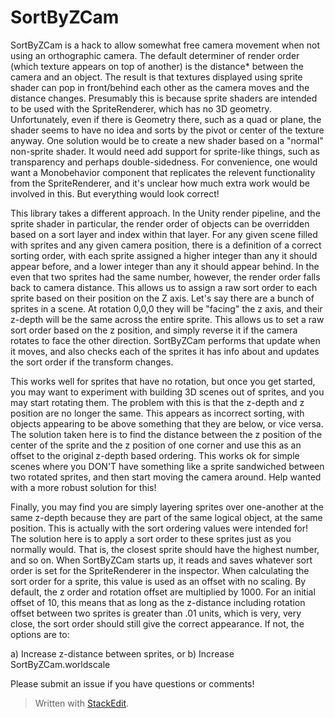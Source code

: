 
# SortByZCam

SortByZCam is a hack to allow somewhat free camera movement when not using an orthographic camera. The default determiner of render order (which texture appears on top of another) is the distance* between the camera and an object. The result is that textures displayed using sprite shader can pop in front/behind each other as the camera moves and the distance changes. Presumably this is because sprite shaders are intended to be used with the SpriteRenderer, which has no 3D geometry. Unfortunately, even if there is Geometry there, such as a quad or plane, the shader seems to have no idea and sorts by the pivot or center of the texture anyway. One solution would be to create a new shader based on a "normal" non-sprite shader. It would need add support for sprite-like things, such as transparency and perhaps double-sidedness. For convenience, one would want a Monobehavior component that replicates the relevent functionality from the SpriteRenderer, and it's unclear how much extra work would be involved in this. But everything would look correct!

This library takes a different approach. In the Unity render pipeline, and the sprite shader in particular, the render order of objects can be overridden based on a sort layer and index within that layer. For any given scene filled with sprites and any given camera position,
there is a definition of a correct sorting order, with each sprite assigned a higher integer than any it should appear before, and a lower integer than any it should appear behind. In the even that two sprites had the same number, however, the render order falls back to camera distance. This allows us to assign a raw sort order to each sprite based on their position on the Z axis. Let's say there are a bunch of sprites in a scene. At rotation 0,0,0 they will be "facing" the z axis, and their z-depth will be the same across the entire sprite. This allows us to set a raw sort order based on the z position, and simply reverse it if the camera rotates to face the other direction.  SortByZCam performs that update when it moves, and also checks each of the sprites it has info about and updates the sort order if the transform changes.

This works well for sprites that have no rotation, but once you get started, you may want to experiment with building 3D scenes out of sprites, and you may start rotating them. The problem with this is that the z-depth and z position are no longer the same. This appears as incorrect sorting, with objects appearing to be above something that they are below, or vice versa. The solution taken here is to find the distance between the z position of the center of the sprite and the z position of one corner and use this as an offset to the original z-depth based ordering. This works ok for simple scenes where you DON'T have something like a sprite sandwiched between two rotated sprites, and then start moving the camera around. Help wanted with a more robust solution for this!

Finally, you may find you are simply layering sprites over one-another at the same z-depth because they are part of the same logical object, at the same position. This is actually with the sort ordering values were intended for! The solution here is to apply a sort order to these sprites just as you normally would. That is, the closest sprite should have the highest number, and so on. When SortByZCam starts up, it reads and saves whatever sort order is set for the SpriteRenderer in the inspector. When calculating the sort order for a sprite, this value is used as an offset with no scaling.  By default, the z order and rotation offset are multiplied by 1000. For an initial offset of 10, this means that as long as the z-distance including rotation offset between two sprites is greater than .01 units, which is very, very close, the sort order should still give the correct appearance. If not, the options are to:

a) Increase z-distance between sprites, or
b) Increase SortByZCam.worldscale

Please submit an issue if you have questions or comments!

> Written with [StackEdit](https://stackedit.io/).
